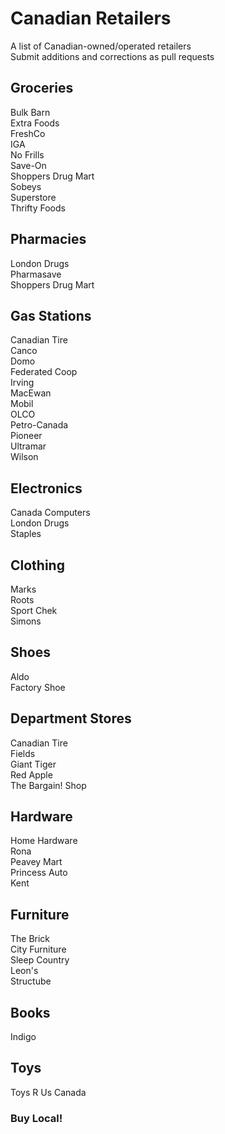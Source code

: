 # Canadian Retailers
A list of Canadian-owned/operated retailers  
Submit additions and corrections as pull requests

## Groceries
Bulk Barn  
Extra Foods  
FreshCo  
IGA  
No Frills  
Save-On  
Shoppers Drug Mart  
Sobeys  
Superstore  
Thrifty Foods  

## Pharmacies
London Drugs  
Pharmasave  
Shoppers Drug Mart  

## Gas Stations
Canadian Tire  
Canco  
Domo  
Federated Coop  
Irving  
MacEwan  
Mobil  
OLCO  
Petro-Canada  
Pioneer  
Ultramar  
Wilson  

## Electronics
Canada Computers  
London Drugs  
Staples  

## Clothing
Marks  
Roots  
Sport Chek  
Simons  

## Shoes
Aldo  
Factory Shoe  

## Department Stores
Canadian Tire  
Fields  
Giant Tiger  
Red Apple  
The Bargain! Shop  

## Hardware
Home Hardware  
Rona  
Peavey Mart  
Princess Auto  
Kent  

## Furniture
The Brick  
City Furniture  
Sleep Country  
Leon's  
Structube  

## Books
Indigo  

## Toys
Toys R Us Canada   

### Buy Local!  
